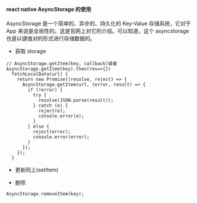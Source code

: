 #### react native AsyncStorage 的使用

AsyncStorage 是一个简单的、异步的、持久化的 Key-Value 存储系统，它对于 App 来说是全局性的。这是官网上对它的介绍。可以知道，这个 asyncstorage 也是以键值对的形式进行存储数据的。

- 获取 storage

```
// AsyncStorage.getItem(key, callback)或者AsyncStorage.getItem(key).then(res=>{})
  fetchLocalData(url) {
    return new Promise((resolve, reject) => {
      AsyncStorage.getItem(url, (error, result) => {
        if (!error) {
          try {
            resolve(JSON.parse(result));
          } catch (e) {
            reject(e);
            console.error(e);
          }
        } else {
          reject(error);
          console.error(error);
        }
      });
    });
  }
```
- 更新同上(setItem)

- 删除
```
AsyncStorage.removeItem(key);
```
